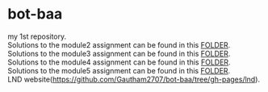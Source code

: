 # bot-baa
my 1st repository.  
Solutions to the module2 assignment can be found in this [FOLDER](https://github.com/Gautham2707/bot-baa/tree/gh-pages/module2-solution).  
Solutions to the module3 assignment can be found in this [FOLDER](https://github.com/Gautham2707/bot-baa/tree/gh-pages/module3-solution).  
Solutions to the module4 assignment can be found in this [FOLDER](https://github.com/Gautham2707/bot-baa/tree/gh-pages/module4-solution).  
Solutions to the module5 assignment can be found in this [FOLDER](https://github.com/Gautham2707/bot-baa/tree/gh-pages/module5-solution).  
LND website(https://github.com/Gautham2707/bot-baa/tree/gh-pages/lnd).
